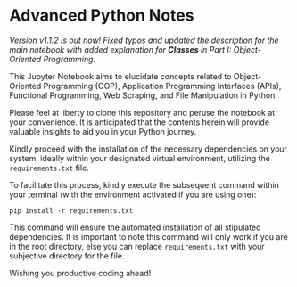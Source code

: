 # Advanced Python Notes

*Version v1.1.2 is out now! Fixed typos and updated the description for the main notebook with added explanation for **Classes** in Part I: Object-Oriented Programming.*

This Jupyter Notebook aims to elucidate concepts related to Object-Oriented Programming (OOP), Application Programming Interfaces (APIs), Functional Programming, Web Scraping, and File Manipulation in Python.

Please feel at liberty to clone this repository and peruse the notebook at your convenience. It is anticipated that the contents herein will provide valuable insights to aid you in your Python journey.

Kindly proceed with the installation of the necessary dependencies on your system, ideally within your designated virtual environment, utilizing the `requirements.txt` file. 

To facilitate this process, kindly execute the subsequent command within your terminal (with the environment activated if you are using one):

`pip install -r requirements.txt`

This command will ensure the automated installation of all stipulated dependencies. It is important to note this command will only work if you are in the root directory, else you can replace `requirements.txt` with your subjective directory for the file.

Wishing you productive coding ahead!
